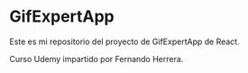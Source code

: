 # GifExpertApp

Este es mi repositorio del proyecto de GifExpertApp de React.

Curso Udemy impartido por Fernando Herrera.
